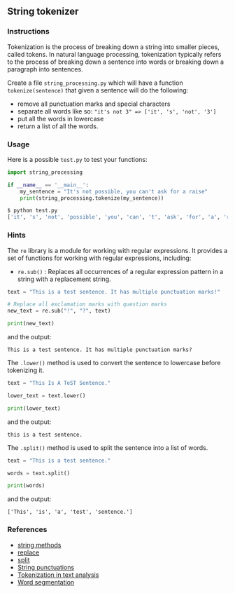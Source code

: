 ## String tokenizer

### Instructions

Tokenization is the process of breaking down a string into smaller pieces, called tokens. In natural language processing, tokenization typically refers to the process of breaking down a sentence into words or breaking down a paragraph into sentences.

Create a file `string_processing.py` which will have a function `tokenize(sentence)` that given a sentence will do the following:

- remove all punctuation marks and special characters
- separate all words like so: `"it's not 3" => ['it', 's', 'not', '3']`
- put all the words in lowercase
- return a list of all the words.

### Usage

Here is a possible `test.py` to test your functions:

```python
import string_processing

if __name__ == '__main__':
    my_sentence = "It's not possible, you can't ask for a raise"
    print(string_processing.tokenize(my_sentence))
```

```bash
$ python test.py
['it', 's', 'not', 'possible', 'you', 'can', 't', 'ask', 'for', 'a', 'raise']
```

### Hints

The `re` library is a module for working with regular expressions. It provides a set of functions for working with regular expressions, including:

- `re.sub()` : Replaces all occurrences of a regular expression pattern in a string with a replacement string.

```python
text = "This is a test sentence. It has multiple punctuation marks!"

# Replace all exclamation marks with question marks
new_text = re.sub("!", "?", text)

print(new_text)
```

and the output:

```console
This is a test sentence. It has multiple punctuation marks?
```

The `.lower()` method is used to convert the sentence to lowercase before tokenizing it.

```python
text = "This Is A TeST Sentence."

lower_text = text.lower()

print(lower_text)
```

and the output:

```console
this is a test sentence.
```

The `.split()` method is used to split the sentence into a list of words.

```python
text = "This is a test sentence."

words = text.split()

print(words)
```

and the output:

```console
['This', 'is', 'a', 'test', 'sentence.']
```

### References

- [string methods](https://www.w3schools.com/python/python_ref_string.asp)
- [replace](https://www.w3schools.com/python/ref_string_replace.asp)
- [split](https://www.w3schools.com/python/ref_string_split.asp)
- [String punctuations](https://docs.python.org/3/library/string.html#string.punctuation)
- [Tokenization in text analysis](https://en.wikipedia.org/wiki/Lexical_analysis#Tokenization)
- [Word segmentation](https://en.wikipedia.org/wiki/Text_segmentation#Word_segmentation)
